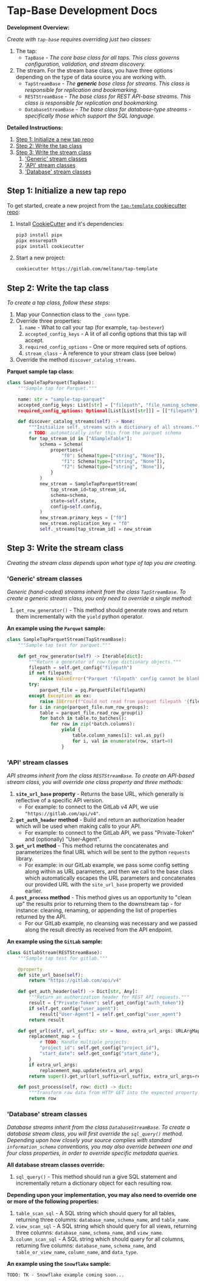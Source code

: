 # Tap-Base Development Docs

**Development Overview:**

_Create with `tap-base` requires overriding just two classes:_

1. The tap:
    - `TapBase` - _The core base class for all taps. This class governs configuration, validation, and stream discovery._
2. The stream. For the stream base class, you have three options depending on the type of data source you are working with.
    - `TapStreamBase` - _The **generic** base class for streams. This class is responsible for replication and bookmarking._
    - `RESTStreamBase` - _The base class for REST API-base streams. This class is responsible for replication and bookmarking._
    - `DatabaseStreamBase` - _The base class for database-type streams - specifically those which support the SQL language._

**Detailed Instructions:**

1. [Step 1: Initialize a new tap repo](#step-1-initialize-a-new-tap-repo)
2. [Step 2: Write the tap class](#step-2-write-the-tap-class)
3. [Step 3: Write the stream class](#step-3-write-the-stream-class)
   1. ['Generic' stream classes](#generic-stream-classes)
   2. ['API' stream classes](#api-stream-classes)
   3. ['Database' stream classes](#database-stream-classes)

## Step 1: Initialize a new tap repo

To get started, create a new project from the
[`tap-template` cookiecutter repo](https://gitlab.com/meltano/tap-template):

1. Install [CookieCutter](https://cookiecutter.readthedocs.io) and it's dependencies:

    ```bash
    pip3 install pipx
    pipx ensurepath
    pipx install cookiecutter
    ```

2. Start a new project:

    ```bash
    cookiecutter https://gitlab.com/meltano/tap-template
    ```

## Step 2: Write the tap class

_To create a tap class, follow these steps:_

1. Map your Connection class to the `_conn` type.
2. Override three properties:
   1. `name` - What to call your tap (for example, `tap-bestever`)
   2. `accepted_config_keys` - A lit of all config options that this tap will accept.
   3. `required_config_options` - One or more required sets of options.
   4. `stream_class` - A reference to your stream class (see below)
3. Override the method `discover_catalog_streams`.

**Parquet sample tap class:**

```py
class SampleTapParquet(TapBase):
    """Sample tap for Parquet."""

    name: str = "sample-tap-parquet"
    accepted_config_keys: List[str] = ["filepath", "file_naming_scheme]
    required_config_options: Optional[List[List[str]]] = [["filepath"], ["file_naming_schema"]]

    def discover_catalog_streams(self) -> None:
        """Initialize self._streams with a dictionary of all streams."""
        # TODO: automatically infer this from the parquet schema
        for tap_stream_id in ["ASampleTable"]:
            schema = Schema(
                properties={
                    "f0": Schema(type=["string", "None"]),
                    "f1": Schema(type=["string", "None"]),
                    "f2": Schema(type=["string", "None"]),
                }
            )
            new_stream = SampleTapParquetStream(
                tap_stream_id=tap_stream_id,
                schema=schema,
                state=self.state,
                config=self.config,
            )
            new_stream.primary_keys = ["f0"]
            new_stream.replication_key = "f0"
            self._streams[tap_stream_id] = new_stream
```

## Step 3: Write the stream class

_Creating the stream class depends upon what type of tap you are creating._

### 'Generic' stream classes

_Generic (hand-coded) streams inherit from the class `TapStreamBase`. To create a generic
stream class, you only need to override a single method:_

1. `get_row_generator()` - This method should generate rows and return them incrementally with the
   `yield` python operator.

**An example using the `Parquet` sample:**

```py
class SampleTapParquetStream(TapStreamBase):
    """Sample tap test for parquet."""

    def get_row_generator(self) -> Iterable[dict]:
        """Return a generator of row-type dictionary objects."""
        filepath = self.get_config("filepath")
        if not filepath:
            raise ValueError("Parquet 'filepath' config cannot be blank.")
        try:
            parquet_file = pq.ParquetFile(filepath)
        except Exception as ex:
            raise IOError(f"Could not read from parquet filepath '{filepath}': {ex}")
        for i in range(parquet_file.num_row_groups):
            table = parquet_file.read_row_group(i)
            for batch in table.to_batches():
                for row in zip(*batch.columns):
                    yield {
                        table.column_names[i]: val.as_py()
                        for i, val in enumerate(row, start=0)
                    }
```

### 'API' stream classes

_API streams inherit from the class `RESTStreamBase`. To create an API-based
stream class, you will override one class property and three methods:_

1. **`site_url_base` property** - Returns the base URL, which generally is reflective of a specific API version.
   - For example: to connect to the GitLab v4 API, we use `"https://gitlab.com/api/v4"`.
2. **`get_auth_header` method** - Build and return an authorization header which will be used when
   making calls to your API.
   - For example: to connect to the GitLab API, we pass "Private-Token" and (optionally) "User-Agent".
3. **`get_url` method** - This method returns the concatenates and parameterizes the final URL which
   will be sent to the python `requests` library.
   - For example: in our GitLab example, we pass some config setting along within as URL parameters,
     and then we call to the base class which automatically escapes the URL parameters and
     concatenates our provided URL with the `site_url_base` property we provided earlier.
4. **`post_process` method** - This method gives us an opportunity to "clean up" the results prior
   to returning them to the downstream tap - for instance: cleaning, renaming, or appending the list
   of properties returned by the API.
   - For our GitLab example, no cleansing was necessary and we passed along the result directly as
     received from the API endpoint.

**An example using the `GitLab` sample:**

```py
class GitlabStream(RESTStreamBase):
    """Sample tap test for gitlab."""

    @property
    def site_url_base(self):
        return "https://gitlab.com/api/v4"

    def get_auth_header(self) -> Dict[str, Any]:
        """Return an authorization header for REST API requests."""
        result = {"Private-Token": self.get_config("auth_token")}
        if self.get_config("user_agent"):
            result["User-Agent"] = self.get_config("user_agent")
        return result

    def get_url(self, url_suffix: str = None, extra_url_args: URLArgMap = None) -> str:
        replacement_map = {
            # TODO: Handle multiple projects:
            "project_id": self.get_config("project_id"),
            "start_date": self.get_config("start_date"),
        }
        if extra_url_args:
            replacement_map.update(extra_url_args)
        return super().get_url(url_suffix=url_suffix, extra_url_args=replacement_map)

    def post_process(self, row: dict) -> dict:
        """Transform raw data from HTTP GET into the expected property values."""
        return row
```

### 'Database' stream classes

_Database streams inherit from the class `DatabaseStreamBase`. To create a database
stream class, you will first override the `sql_query()` method. Depending upon how closely your
source complies with standard `information_schema` conventions, you may also override between
one and four class properties, in order to override specific metadata queries._

**All database stream classes override:**

1. `sql_query()` - This method should run a give SQL statement and incrementally return a dictionary
   object for each resulting row.

**Depending upon your implementation, you may also need to override one or more of the following properties:**

1. `table_scan_sql` - A SQL string which should query for all tables, returning three columns: `database_name`, `schema_name`, and `table_name`.
2. `view_scan_sql` - A SQL string which should query for all views, returning three columns: `database_name`, `schema_name`, and `view_name`.
3. `column_scan_sql` - A SQL string which should query for all columns, returning five columns: `database_name`, `schema_name`, and `table_or_view_name`, `column_name`, and `data_type`.

**An example using the `Snowflake` sample:**

`TODO: TK - Snowflake example coming soon...`
